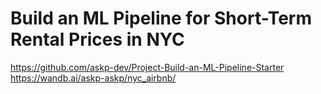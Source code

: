 # Build an ML Pipeline for Short-Term Rental Prices in NYC

https://github.com/askp-dev/Project-Build-an-ML-Pipeline-Starter
https://wandb.ai/askp-askp/nyc_airbnb/
